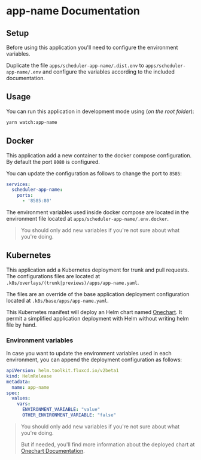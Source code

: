 # app-name Documentation

## Setup

Before using this application you'll need to configure the environment variables.

Duplicate the file `apps/scheduler-app-name/.dist.env` to `apps/scheduler-app-name/.env` and configure the variables according to the included documentation.

## Usage

You can run this application in development mode using (*on the root folder*):

```bash
yarn watch:app-name
```

## Docker

This application add a new container to the docker compose configuration. By default the port `8080` is configured.

You can update the configuration as follows to change the port to `8585`:

```yaml
services:
  scheduler-app-name:
    ports:
      - '8585:80'
```

The environment variables used inside docker compose are located in the environment file located at `apps/scheduler-app-name/.env.docker`.

> You should only add new variables if you're not sure about what you're doing.

## Kubernetes

This application add a Kubernetes deployment for trunk and pull requests. The configurations files are located at `.k8s/overlays/(trunk|previews)/apps/app-name.yaml`.

The files are an override of the base application deployment configuration located at `.k8s/base/apps/app-name.yaml`.

This Kubernetes manifest will deploy an Helm chart named [Onechart](https://github.com/gimlet-io/onechart). It permit a simplified application deployment with Helm without writing helm file by hand.

### Environment variables

In case you want to update the environment variables used in each environment, you can append the deployment configuration as follows:

```yaml
apiVersion: helm.toolkit.fluxcd.io/v2beta1
kind: HelmRelease
metadata:
  name: app-name
spec:
  values:
    vars:
      ENVIRONMENT_VARIABLE: "value"
      OTHER_ENVIRONMENT_VARIABLE: "false"
```

> You should only add new variables if you're not sure about what you're doing.
>
> But if needed, you'll find more information about the deployed chart at [Onechart Documentation](https://gimlet.io/onechart/environment-variables/).
